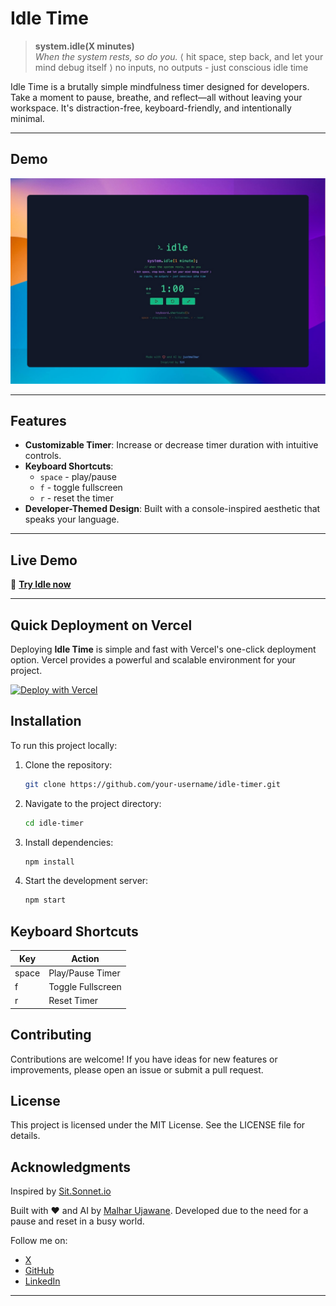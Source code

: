# Idle Time

> **system.idle(X minutes)**  
> *When the system rests, so do you.*
> ⟨ hit space, step back, and let your mind debug itself ⟩
>no inputs, no outputs - just conscious idle time 

Idle Time is a brutally simple mindfulness timer designed for developers. Take a moment to pause, breathe, and reflect—all without leaving your workspace. It's distraction-free, keyboard-friendly, and intentionally minimal.

---

## Demo

![idle timer demo](demo.png)

---

## Features

- **Customizable Timer**: Increase or decrease timer duration with intuitive controls.
- **Keyboard Shortcuts**:  
  - `space` - play/pause  
  - `f` - toggle fullscreen  
  - `r` - reset the timer  
- **Developer-Themed Design**: Built with a console-inspired aesthetic that speaks your language.  

---

## Live Demo

🚀 **[Try Idle now](https://idletime.vercel.app/)**

---

## Quick Deployment on Vercel
Deploying **Idle Time** is simple and fast with Vercel's one-click deployment option. Vercel provides a powerful and scalable environment for your project.

[![Deploy with Vercel](https://vercel.com/button)](https://vercel.com/new/clone?repository-url=https://github.com/justmalhar/idle-time)


## Installation

To run this project locally:

1. Clone the repository:

    ```bash
    git clone https://github.com/your-username/idle-timer.git
    ```

2. Navigate to the project directory:

    ```bash
    cd idle-timer
    ```

3. Install dependencies:

    ```bash
    npm install
    ```

4. Start the development server:

    ```bash
    npm start
    ```

## Keyboard Shortcuts

| Key | Action |
|-----|--------|
| space | Play/Pause Timer |
| f | Toggle Fullscreen |
| r | Reset Timer |



## Contributing

Contributions are welcome! If you have ideas for new features or improvements, please open an issue or submit a pull request.

## License

This project is licensed under the MIT License. See the LICENSE file for details.

## Acknowledgments

Inspired by [Sit.Sonnet.io](https://sit.sonnet.io/)

Built with ❤️ and AI by [Malhar Ujawane](https://x.com/justmalhar). Developed due to the need for a pause and reset in a busy world. 

Follow me on:
- [X](https://x.com/justmalhar)
- [GitHub](https://github.com/justmalhar)
- [LinkedIn](https://www.linkedin.com/in/justmalhar/)

---
